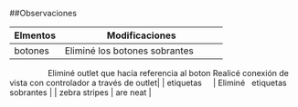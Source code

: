 ##Observaciones

| Elmentos      | Modificaciones | 
| ------------- |:-------------:| 
| botones       | Eliminé los botones sobrantes           
                  Eliminé outlet que hacía referencia al boton 
                  Realicé conexión de vista con controlador a través de outlet|
| etiquetas     | Eliminé   etiquetas sobrantes  |
| zebra stripes | are neat      | 
